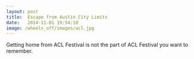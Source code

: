 ```yaml
---
layout: post
title:  Escape from Austin City Limits
date:   2014-11-01 19:54:18
image: /wheels_off/images/acl.jpg
---
```


Getting home from ACL Festival is not the part of ACL Festival you want to remember. 
